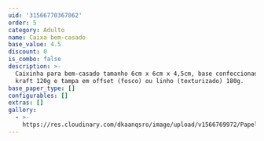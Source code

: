 ```yaml
---
uid: '31566770367062'
order: 5
category: Adulto
name: Caixa bem-casado
base_value: 4.5
discount: 0
is_combo: false
description: >-
  Caixinha para bem-casado tamanho 6cm x 6cm x 4,5cm, base confeccionada em
  kraft 120g e tampa em offset (fosco) ou linho (texturizado) 180g.
base_paper_type: []
configurables: []
extras: []
gallery:
  - >-
    https://res.cloudinary.com/dkaanqsro/image/upload/v1566769972/Papelaria%20adulto/Caixa_para_bem-casado_p93wfe.jpg
---
```



